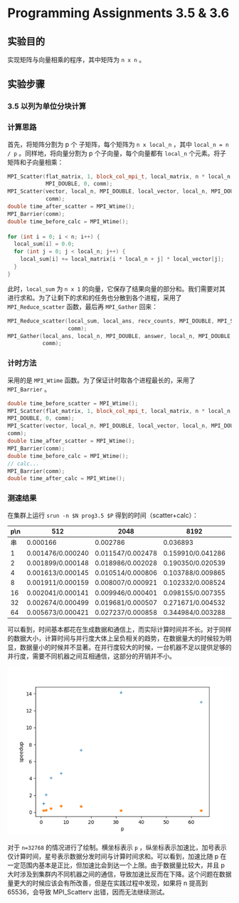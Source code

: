 # Programming Assignments 3.5 & 3.6

## 实验目的

实现矩阵与向量相乘的程序，其中矩阵为 `n x n` 。

## 实验步骤

### 3.5 以列为单位分块计算

### 计算思路

首先，将矩阵分割为 p 个 子矩阵，每个矩阵为 `n x local_n` ，其中 `local_n = n / p` 。同样地，将向量分割为 p 个子向量，每个向量都有 `local_n` 个元素。将子矩阵和子向量相乘：

```cpp
MPI_Scatter(flat_matrix, 1, block_col_mpi_t, local_matrix, n * local_n,
            MPI_DOUBLE, 0, comm);
MPI_Scatter(vector, local_n, MPI_DOUBLE, local_vector, local_n, MPI_DOUBLE, 0,
            comm);
double time_after_scatter = MPI_Wtime();
MPI_Barrier(comm);
double time_before_calc = MPI_Wtime();

for (int i = 0; i < n; i++) {
  local_sum[i] = 0.0;
  for (int j = 0; j < local_n; j++) {
    local_sum[i] += local_matrix[i * local_n + j] * local_vector[j];
  }
}
```



此时，`local_sum` 为 `n x 1` 的向量，它保存了结果向量的部分和。我们需要对其进行求和。为了让剩下的求和的任务也分散到各个进程，采用了 `MPI_Reduce_scatter` 函数，最后再 `MPI_Gather` 回来：

```cpp
MPI_Reduce_scatter(local_sum, local_ans, recv_counts, MPI_DOUBLE, MPI_SUM,
                   comm);
MPI_Gather(local_ans, local_n, MPI_DOUBLE, answer, local_n, MPI_DOUBLE, 0,
           comm);
```

### 计时方法

采用的是 `MPI_Wtime` 函数。为了保证计时取各个进程最长的，采用了 `MPI_Barrier` 。

```cpp
double time_before_scatter = MPI_Wtime();
MPI_Scatter(flat_matrix, 1, block_col_mpi_t, local_matrix, n * local_n,
MPI_DOUBLE, 0, comm);
MPI_Scatter(vector, local_n, MPI_DOUBLE, local_vector, local_n, MPI_DOUBLE, 0,
comm);
double time_after_scatter = MPI_Wtime();
MPI_Barrier(comm);
double time_before_calc = MPI_Wtime();
// calc...
MPI_Barrier(comm);
double time_after_calc = MPI_Wtime();
```

### 测速结果

在集群上运行 `srun -n $N prog3.5 $P` 得到的时间（scatter+calc）：

| p\n  | 512               | 2048              | 8192              | 16384             | 32768             |
| ---- | ----------------- | ----------------- | ----------------- | ----------------- | ----------------- |
| 串   | 0.000166          | 0.002786          | 0.036893          | 0.280732          | 0.715940          |
| 1    | 0.001476/0.000240 | 0.011547/0.002478 | 0.159910/0.041286 | 0.641507/0.174470 | 2.564583/0.705935 |
| 2    | 0.001899/0.000148 | 0.018986/0.002028 | 0.190350/0.020539 | 0.701266/0.085107 | 2.754509/0.349013 |
| 4    | 0.001613/0.000145 | 0.010514/0.000806 | 0.103788/0.009865 | 0.386315/0.041858 | 1.472941/0.176863 |
| 8    | 0.001911/0.000159 | 0.008007/0.000921 | 0.102332/0.008524 | 0.259549/0.033296 | 0.803871/0.155272 |
| 16   | 0.002041/0.000141 | 0.009946/0.000401 | 0.098155/0.007355 | 0.391268/0.024654 | 0.904196/0.097594 |
| 32   | 0.002674/0.000499 | 0.019681/0.000507 | 0.271671/0.004532 | 1.006703/0.014355 | 3.762699/0.050689 |
| 64   | 0.005673/0.000421 | 0.027237/0.000858 | 0.344984/0.003288 | 1.238004/0.008784 | 3.751775/0.055023 |

可以看到，时间基本都花在生成数据和通信上，而实际计算时间并不长。对于同样的数据大小，计算时间与并行度大体上呈负相关的趋势，在数据量大的时候较为明显，数据量小的时候并不显著。在并行度较大的时候，一台机器不足以提供足够的并行度，需要不同机器之间互相通信，这部分的开销并不小。

![](speedup_32768.png)

对于 `n=32768` 的情况进行了绘制。横坐标表示 `p` ，纵坐标表示加速比，加号表示仅计算时间，星号表示数据分发时间与计算时间求和。可以看到，加速比随 p 在一定范围内基本是正比，但加速比会到达一个上限。由于数据量比较大，并且 p 大时涉及到集群内不同机器之间的通信，导致加速比反而在下降。这个问题在数据量更大的时候应该会有所改善，但是在实践过程中发现，如果将 n 提高到 65536，会导致 MPI_Scatterv 出错，因而无法继续测试。